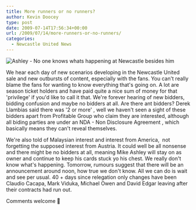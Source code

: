 ```yaml
---
title: More runners or no runners?
author: Kevin Doocey
type: post
date: 2009-07-14T17:56:34+00:00
url: /2009/07/14/more-runners-or-no-runners/
categories:
  - Newcastle United News
---
```


![Ashley - No one knows whats happening at Newcastle besides him](https://static.guim.co.uk/sys-images/Football/Clubs/Club%20Home/2009/1/29/1233191670033/Soccer---Barclays-Premier-001.jpg)

We hear each day of new scenarios developing in the Newcastle United sale and new outbursts of content, especially with the fans. You can't really blame the fans for wanting to know everything that's going on. A lot are season ticket holders and have paid quite a nice sum of money for that 'privilege' if you'd like to call it that. We're forever hearing of new bidders, bidding confusion and maybe no bidders at all. Are there ant bidders? Derek Llambias said there was '2 or more' , well we haven't seen a sight of these bidders apart from Profitable Group who claim they are interested, although all biding parties are under an NDA - Non Disclosure Agreement , which basically means they can't reveal themselves.

We're also told of Malaysian interest and interest from America,  not forgetting the supposed interest from Austria. It could well be all nonsense and there might be no bidders at all, meaning Mike Ashley will stay on as owner and continue to keep his cards stuck yo his chest. We really don't know what's happening. Tomorrow, rumours suggest that there will be an announcement around noon, how true we don't know. All we can do is wait and see per usual. 40 + days since relegation only changes have been Claudio Cacapa, Mark Viduka, Michael Owen and David Edgar leaving after their contracts had run out.

Comments welcome 🙂
